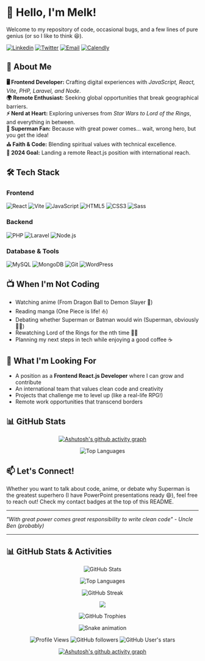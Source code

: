 # 👋 Hello, I'm Melk!

Welcome to my repository of code, occasional bugs, and a few lines of pure genius (or so I like to think 😆).

[![Linkedin](https://img.shields.io/badge/-LinkedIn-blue?style=for-the-badge&logo=Linkedin&logoColor=white)](https://www.linkedin.com/in/melksedeque-silva/)
[![Twitter](https://img.shields.io/badge/-Twitter-1DA1F2?style=for-the-badge&logo=twitter&logoColor=white)](https://x.com/SouzaMelk)
[![Email](https://img.shields.io/badge/-Email-D14836?style=for-the-badge&logo=gmail&logoColor=white)](mailto:freelancer@melksedeque.com.br)
[![Calendly](https://img.shields.io/badge/-Schedule%20Meeting-4A154B?style=for-the-badge&logo=calendly&logoColor=white)](https://calendly.com/melksedeque-_0v7/30min)

## 🚀 About Me

**🖥️ Frontend Developer:** Crafting digital experiences with _JavaScript, React, Vite, PHP, Laravel, and Node_.<br>
**🌍 Remote Enthusiast:** Seeking global opportunities that break geographical barriers.<br>
**⚡ Nerd at Heart:** Exploring universes from _Star Wars to Lord of the Rings_, and everything in between.<br>
**💙 Superman Fan:** Because with great power comes... wait, wrong hero, but you get the idea!<br>
**⛪ Faith & Code:** Blending spiritual values with technical excellence.<br>
**🎯 2024 Goal:** Landing a remote React.js position with international reach.<br>

## 🛠️ Tech Stack

### Frontend

![React](https://img.shields.io/badge/-React-61DAFB?style=for-the-badge&logo=react&logoColor=black)
![Vite](https://img.shields.io/badge/-Vite-646CFF?style=for-the-badge&logo=vite&logoColor=white)
![JavaScript](https://img.shields.io/badge/-JavaScript-F7DF1E?style=for-the-badge&logo=javascript&logoColor=black)
![HTML5](https://img.shields.io/badge/-HTML5-E34F26?style=for-the-badge&logo=html5&logoColor=white)
![CSS3](https://img.shields.io/badge/-CSS3-1572B6?style=for-the-badge&logo=css3&logoColor=white)
![Sass](https://img.shields.io/badge/-Sass-CC6699?style=for-the-badge&logo=sass&logoColor=white)

### Backend

![PHP](https://img.shields.io/badge/-PHP-777BB4?style=for-the-badge&logo=php&logoColor=white)
![Laravel](https://img.shields.io/badge/-Laravel-FF2D20?style=for-the-badge&logo=laravel&logoColor=white)
![Node.js](https://img.shields.io/badge/-Node.js-339933?style=for-the-badge&logo=node.js&logoColor=white)

### Database & Tools

![MySQL](https://img.shields.io/badge/-MySQL-4479A1?style=for-the-badge&logo=mysql&logoColor=white)
![MongoDB](https://img.shields.io/badge/-MongoDB-47A248?style=for-the-badge&logo=mongodb&logoColor=white)
![Git](https://img.shields.io/badge/-Git-F05032?style=for-the-badge&logo=git&logoColor=white)
![WordPress](https://img.shields.io/badge/-WordPress-21759B?style=for-the-badge&logo=wordpress&logoColor=white)

## 📺 When I'm Not Coding

- Watching anime (From Dragon Ball to Demon Slayer 🐉)
- Reading manga (One Piece is life! ⛵)
- Debating whether Superman or Batman would win (Superman, obviously 🦸‍♂️)
- Rewatching Lord of the Rings for the nth time 🧙‍♂️
- Planning my next steps in tech while enjoying a good coffee ☕

## 🎯 What I'm Looking For

- A position as a **Frontend React.js Developer** where I can grow and contribute
- An international team that values clean code and creativity
- Projects that challenge me to level up (like a real-life RPG!)
- Remote work opportunities that transcend borders

## 📊 GitHub Stats

<div align="center">
<!-- Gráfico de atividade recente -->

[![Ashutosh's github activity graph](https://github-readme-activity-graph.vercel.app/graph?username=melksedeque&theme=dracula)](https://github.com/ashutosh00710/github-readme-activity-graph)

<!-- Linguagens mais usadas -->

![Top Languages](https://github-readme-stats.vercel.app/api/top-langs/?username=melksedeque&layout=compact&theme=dracula)
</div>

## 📫 Let's Connect!

Whether you want to talk about code, anime, or debate why Superman is the greatest superhero (I have PowerPoint presentations ready 😄), feel free to reach out! Check my contact badges at the top of this README.

---

_"With great power comes great responsibility to write clean code" - Uncle Ben (probably)_

---

## 📊 GitHub Stats & Activities

<div align="center">

<!-- Status gerais do GitHub -->

![GitHub Stats](https://github-readme-stats.vercel.app/api?username=melksedeque&show_icons=true&theme=dracula&include_all_commits=true&count_private=true)

<!-- Linguagens mais usadas -->

![Top Languages](https://github-readme-stats.vercel.app/api/top-langs/?username=melksedeque&layout=compact&theme=dracula&langs_count=8)

<!-- Streak stats - mostra sua consistência -->

![GitHub Streak](https://github-readme-streak-stats.herokuapp.com/?user=melksedeque&theme=dracula)

<!-- Gráfico de contribuições em 3D -->

![](./profile-3d-contrib/profile-night-rainbow.svg)

<!-- Troféus do GitHub -->

![GitHub Trophies](https://github-profile-trophy.vercel.app/?username=melksedeque&theme=dracula&column=7)

<!-- Snake animation -->

![Snake animation](https://github.com/melksedeque/melksedeque/blob/output/github-contribution-grid-snake.svg)

<!-- Badges de status -->

![Profile Views](https://komarev.com/ghpvc/?username=melksedeque&color=blueviolet)
![GitHub followers](https://img.shields.io/github/followers/melksedeque?style=social)
![GitHub User's stars](https://img.shields.io/github/stars/melksedeque?style=social)

<!-- Gráfico de atividade recente -->

[![Ashutosh's github activity graph](https://github-readme-activity-graph.vercel.app/graph?username=melksedeque&theme=dracula)](https://github.com/ashutosh00710/github-readme-activity-graph)

</div>
